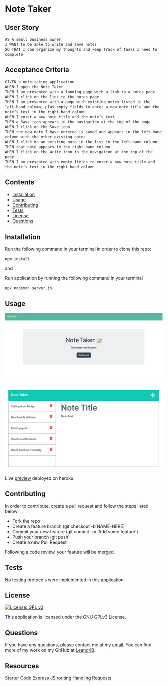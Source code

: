 # Note Taker

## User Story

````
AS A small business owner
I WANT to be able to write and save notes
SO THAT I can organize my thoughts and keep track of tasks I need to complete
````

## Acceptance Criteria

````
GIVEN a note-taking application
WHEN I open the Note Taker
THEN I am presented with a landing page with a link to a notes page
WHEN I click on the link to the notes page
THEN I am presented with a page with existing notes listed in the left-hand column, plus empty fields to enter a new note title and the note’s text in the right-hand column
WHEN I enter a new note title and the note’s text
THEN a Save icon appears in the navigation at the top of the page
WHEN I click on the Save icon
THEN the new note I have entered is saved and appears in the left-hand column with the other existing notes
WHEN I click on an existing note in the list in the left-hand column
THEN that note appears in the right-hand column
WHEN I click on the Write icon in the navigation at the top of the page
THEN I am presented with empty fields to enter a new note title and the note’s text in the right-hand column
````
## Contents

- [Installation](#installation)
- [Usage](#usage)
- [Contributing](#contributing)
- [Tests](#tests)
- [License](#license)
- [Questions](#questions)

## Installation

Run the following command in your terminal in order to clone this repo:

`npm install`

and 

Run application by running the following command in your terminal

`npx nodemon server.js`

## Usage

![Preview](./public/assets/images/preview.png)

![Preview](./public/assets/images/preview1.png)

Live [preview](https://shielded-dawn-41143.herokuapp.com/) deployed on heroku.

## Contributing

In order to contribute, create a pull request and follow the steps listed below:

- Fork the repo
- Create a feature branch (git checkout -b NAME-HERE)
- Commit your new feature (git commit -m 'Add some feature')
- Push your branch (git push)
- Create a new Pull Request

Following a code review, your feature will be merged.

## Tests

No testing protocols were implemented in this application

## License

[![License: GPL v3](https://img.shields.io/badge/License-GPLv3-blue.svg)](https://www.gnu.org/licenses/gpl-3.0)

This application is licensed under the GNU GPLv3 License.

## Questions

If you have any questions, please contact me at my [email](mailto:leandrikuyk@gmail.com?subject=%20Note%20Tracker). You can find more of my work on my GitHub at [LeandriB](https://github.com/LeandriB). 

## Resources

[Starter Code](https://github.com/coding-boot-camp/miniature-eureka)
[Express JS routing](https://expressjs.com/en/guide/routing.html)
[Handling Requests](https://codeforgeek.com/handle-get-post-request-express-4/)



